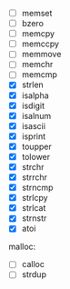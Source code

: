 - [ ] memset
- [ ] bzero
- [ ] memcpy
- [ ] memccpy
- [ ] memmove
- [ ] memchr
- [ ] memcmp
- [x] strlen
- [x] isalpha
- [x] isdigit
- [x] isalnum
- [x] isascii
- [x] isprint
- [x] toupper
- [x] tolower
- [x] strchr
- [x] strrchr
- [x] strncmp
- [x] strlcpy
- [x] strlcat
- [x] strnstr
- [x] atoi

malloc:
- [ ] calloc
- [ ] strdup

